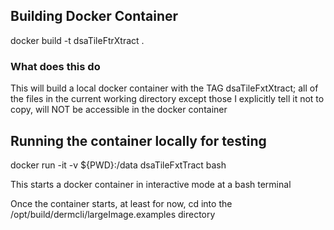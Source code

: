## Building Docker Container

docker build -t dsaTileFtrXtract .

### What does this do
This will build a local docker container with the TAG dsaTileFxtXtract;
all of the files in the current working directory except those I explicitly tell
it not to copy, will NOT be accessible in the docker container

## Running the container locally for testing

   docker run -it -v ${PWD}:/data dsaTileFxtTract bash

This starts a docker container in interactive mode at a bash terminal

Once the container starts, at least for now, cd into the /opt/build/dermcli/largeImage.examples directory 

